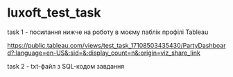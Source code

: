 # luxoft_test_task

task 1 - посилання нижче на роботу в моєму паблік профілі Tableau

https://public.tableau.com/views/test_task_17108503435430/PartyDashboard?:language=en-US&:sid=&:display_count=n&:origin=viz_share_link

task 2 - txt-файл з SQL-кодом завдання
